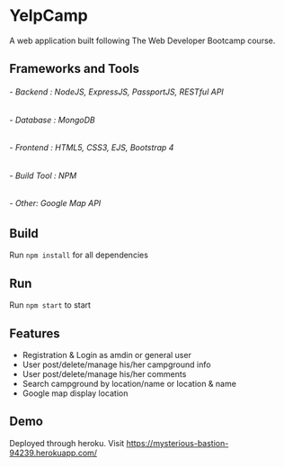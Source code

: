 # YelpCamp
A web application built following The Web Developer Bootcamp course.

## Frameworks and Tools
  ###### - Backend : NodeJS, ExpressJS, PassportJS, RESTful API
  ###### - Database : MongoDB
  ###### - Frontend : HTML5, CSS3, EJS, Bootstrap 4
  ###### - Build Tool : NPM
  ###### - Other: Google Map API
  
  ## Build
  Run `npm install` for all dependencies
  
  ## Run
  Run `npm start` to start
  ## Features
  - Registration & Login as amdin or general user
  - User post/delete/manage his/her campground info
  - User post/delete/manage his/her comments
  - Search campground by location/name or location & name
  - Google map display location

  ## Demo
  Deployed through heroku. Visit https://mysterious-bastion-94239.herokuapp.com/
